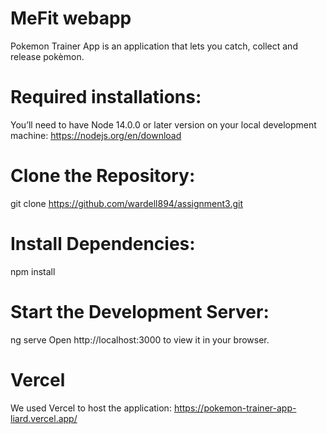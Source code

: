 # MeFit webapp
Pokemon Trainer App is an application that lets you catch, collect and release pokèmon.

# Required installations:
You’ll need to have Node 14.0.0 or later version on your local development machine: 
https://nodejs.org/en/download

# Clone the Repository:
git clone https://github.com/wardell894/assignment3.git

# Install Dependencies:
npm install

# Start the Development Server:
ng serve
Open http://localhost:3000 to view it in your browser.

# Vercel
We used Vercel to host the application: https://pokemon-trainer-app-liard.vercel.app/
